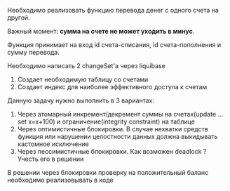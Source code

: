 Необходимо реализовать функцию перевода денег с одного счета на другой.

Важный момент: **сумма на счете не может уходить в минус**.

Функция принимает на вход id счета-списания, id счета-пополнения и сумму перевода.

Необходимо написать 2 changeSet'a через liquibase
1) Создает необходимую таблицу со счетами
2) Создает индекс для наиболее эффективного доступа к счетам 

Данную задачу нужно выполнить в 3 вариантах:
1) Через атомарный инкремент/декремент суммы на счетах(update ... set x=x+100) и ограничение(integrity constraint) на таблице
2) Через оптимистичные блокировки. В случае нехватки средств функция или нарушении целостности данных должна выкидывать кастомное исключение
3) Через пессимистичные блокировки. Как возможен deadlock ? Учесть его в решении

В решении через блокировки проверку на положительный баланс необходимо реализовывать в коде 
